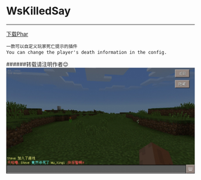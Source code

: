 # WsKilledSay 
------  
[下载Phar](http://pan.baidu.com/s/1eSh2JJW) 
```   
一款可以自定义玩家死亡提示的插件  
You can change the player's death information in the config.  
```
######转载请注明作者:relieved:
![](./img.jpg)
